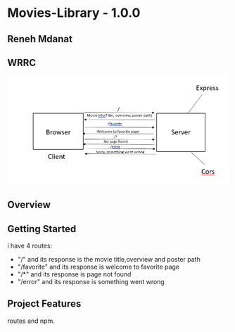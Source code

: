 # Movies-Library - 1.0.0

## Reneh Mdanat

## WRRC
![WRRC](./Assets/WRRC.png)

## Overview

## Getting Started
i have 4 routes:
- "/" and its response is the movie title,overview and poster path
- "/favorite" and its response is welcome to favorite page
- "/*" and its response is page not found
- "/error" and its response is something went wrong

## Project Features
routes and npm. 
